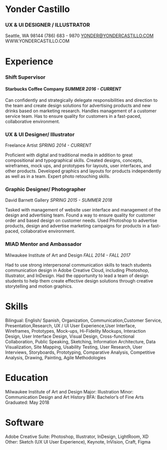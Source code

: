 # Yonder Castillo 

### UX & UI DESIGNER / ILLUSTRATOR
Seattle, WA 98144
(786) 683 - 9870 
YONDER@YONDERCASTILLO.COM
WWW.YONDERCASTILLO.COM

# **Experience** #

### **Shift Supervisor**
#### Starbucks Coffee Company *SUMMER 2016 - CURRENT*

Can confidently and strategically delegate responsibilities and direction to the team
and create design solutions for advertising products and new drinks based on
marketing research. Handles management of a customer service team. Has to
ensure quality for customers in a fast-paced, collaborative environment.

### **UX & UI Designer/ Illustrator**
Freelance Artist *SPRING 2014 - CURRENT*

Proficient with digital and traditional media in addition to great compositional and
typographical skills. Created designs, concepts, wireframes, mock ups, and
prototypes for layouts, user interfaces, and other products. Developed graphics and
layouts for products independently as well as in a team. Expert photo retouching skills.

### **Graphic Designer/ Photographer**
David Barnett Gallery *SPRING 2015 - SUMMER 2018*

Tasked with management of website user interface and management of the design
and advertising team. Found a way to ensure quality for customer order and based
design on customer needs. Used Photoshop to advertise products, design and
advertise marketing campaigns for products in a fast-paced, collaborative environment.

### **MIAD Mentor and Ambassador**
Milwaukee Institute of Art and Design *FALL 2014 - FALL 2017*

Had to use strong interpersonal communication skills to teach students
communication design in Adobe Creative Cloud, including Photoshop, Illustrator,
and InDesign. Had the opportunity to lead a team of design students to help them
create effective design solutions through creative storytelling and motion graphics.

# **Skills**
Bilingual: English/ Spanish, Organization, Communication,Customer Service, Presentation,Research, UX / UI User Experience,User
Interface, Wireframes, Prototypes, Mock-ups, Hi-Fidelity Mockups, Interaction Design, User Interface Design, Visual Design,
Cross-functional Collaboration, Public Speaking, Sketching, Information Architecture, Data Visualization, Site Mapping, Usability
Testing, User Research, User Interviews, Storyboards, Prototyping, Comparative Analysis, Competitive Analysis, Drawing, Painting,
Agile Methodologies

# **Education**
Milwaukee Institute of Art and Design
Major: Illustration
Minor: Communication Design
and Art History
BFA: Bachelor’s of Fine Arts
Graduated: May 2018

# **Software**
Adobe Creative Suite:
Photoshop, Illustrator, InDesign,
LightRoom, XD
Other:
Sketch (UX UI User Experience),
Keynote, InVision, Craft, Figma
